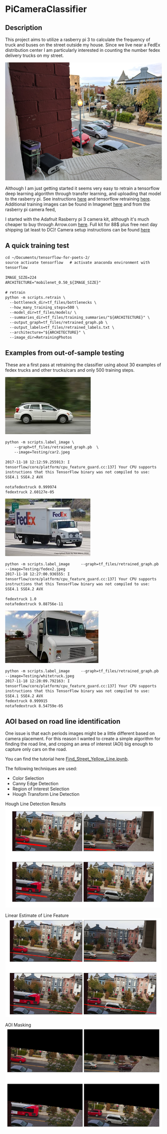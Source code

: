 # PiCameraClassifier

## Description
This project aims to utilize a rasberry pi 3 to calculate the frequency of truck and buses on the street outside my house. Since we live near a FedEx distribution center I am particularly interested in counting the number fedex delivery trucks on my street.

![Setup and taking pictures](https://github.com/mmann1123/PiCameraClassifier/raw/master/Readme/IMG_20171118_1139332.jpg)

Although I am just getting started it seems very easy to retrain a tensorflow deep learning algorithm through transfer learning, and uploading that model to the rasberry pi. See instructions [here](https://svds.com/tensorflow-image-recognition-raspberry-pi/) and tensorflow retraining [here](https://codelabs.developers.google.com/codelabs/tensorflow-for-poets/#0). Additional training images can be found in Imagenet [here](http://www.image-net.org/synset?wnid=n03173929#) and from the rasberry pi camera feed,  

I started with the Adafruit Rasberry pi 3 camera kit, although it's much cheaper to buy through Arrow.com [here](https://www.arrow.com/en/products/3275/adafruit-industries). Full kit for 88$ plus free next day shipping (at least to DC)! Camera setup instructions can be found [here](https://learn.adafruit.com/diy-wifi-raspberry-pi-touch-cam)

## A quick training test
```
cd ~/Documents/tensorflow-for-poets-2/
source activate tensorflow   # activate anaconda environment with tensorflow

IMAGE_SIZE=224
ARCHITECTURE="mobilenet_0.50_${IMAGE_SIZE}"

# retrain 
python -m scripts.retrain \
  --bottleneck_dir=tf_files/bottlenecks \
  --how_many_training_steps=500 \
  --model_dir=tf_files/models/ \
  --summaries_dir=tf_files/training_summaries/"${ARCHITECTURE}" \
  --output_graph=tf_files/retrained_graph.pb \
  --output_labels=tf_files/retrained_labels.txt \
  --architecture="${ARCHITECTURE}" \
  --image_dir=RetrainingPhotos
```

## Examples from out-of-sample testing
These are a first pass at retraining the classifier using about 30 examples of fedex trucks and other trucks/cars and only 500 training steps. 

![Testing/car2.jpeg](https://github.com/mmann1123/PiCameraClassifier/raw/master/Readme/car2.jpeg)

```
python -m scripts.label_image \
    --graph=tf_files/retrained_graph.pb  \
    --image=Testing/car2.jpeg

2017-11-18 12:12:59.255913: I tensorflow/core/platform/cpu_feature_guard.cc:137] Your CPU supports instructions that this TensorFlow binary was not compiled to use: SSE4.1 SSE4.2 AVX

notafedextruck 0.999974
fedextruck 2.60127e-05
```

![Testing/fedex2.jpeg](https://github.com/mmann1123/PiCameraClassifier/raw/master/Readme/fedex2.jpeg)
```
python -m scripts.label_image     --graph=tf_files/retrained_graph.pb      --image=Testing/fedex2.jpeg
2017-11-18 12:27:00.936555: I tensorflow/core/platform/cpu_feature_guard.cc:137] Your CPU supports instructions that this TensorFlow binary was not compiled to use: SSE4.1 SSE4.2 AVX

fedextruck 1.0
notafedextruck 9.88756e-11
```

![Testing/whitetruck.jpeg](https://github.com/mmann1123/PiCameraClassifier/raw/master/Readme/whitetruck.jpeg)
``` 
python -m scripts.label_image     --graph=tf_files/retrained_graph.pb      --image=Testing/whitetruck.jpeg
2017-11-18 12:28:09.792163: I tensorflow/core/platform/cpu_feature_guard.cc:137] Your CPU supports instructions that this TensorFlow binary was not compiled to use: SSE4.1 SSE4.2 AVX
fedextruck 0.999915
notafedextruck 8.54759e-05
```

## AOI based on road line identification
One issue is that each periods images might be a little different based on camera placement. For this reason I wanted to create a simple algorithm for finding the road line, and croping an area of interest (AOI) big enough to capture only cars on the road.

You can find the tutorial here [Find_Street_Yellow_Line.ipynb](Find_Street_Yellow_Line.ipynb).


The following techniques are used:

- Color Selection
- Canny Edge Detection
- Region of Interest Selection
- Hough Transform Line Detection

Hough Line Detection Results
![Images/HoughesLines.png](Images/HoughesLines.png)

Linear Estimate of Line Feature
![Images/LinearLineEstimate.png](Images/LinearLineEstimate.png)

AOI Masking
![Images/AOImask.png](Images/AOImask.png)





